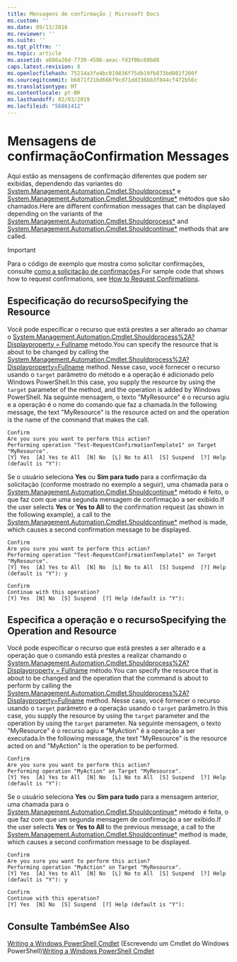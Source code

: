 ```yaml
---
title: Mensagens de confirmação | Microsoft Docs
ms.custom: ''
ms.date: 09/13/2016
ms.reviewer: ''
ms.suite: ''
ms.tgt_pltfrm: ''
ms.topic: article
ms.assetid: a886a26d-7730-4586-aeac-fd3f0bc60b88
caps.latest.revision: 8
ms.openlocfilehash: 75214a3fe4bc019836f75db19fb873bd081f200f
ms.sourcegitcommit: b6871f21bd666f9cd71dd336bb3f844cf472b56c
ms.translationtype: MT
ms.contentlocale: pt-BR
ms.lasthandoff: 02/03/2019
ms.locfileid: "56861412"
---
```

# <a name="confirmation-messages"></a><span data-ttu-id="f5570-102">Mensagens de confirmação</span><span class="sxs-lookup"><span data-stu-id="f5570-102">Confirmation Messages</span></span>

<span data-ttu-id="f5570-103">Aqui estão as mensagens de confirmação diferentes que podem ser exibidas, dependendo das variantes do [System.Management.Automation.Cmdlet.Shouldprocess\*](/dotnet/api/System.Management.Automation.Cmdlet.ShouldProcess) e [ System.Management.Automation.Cmdlet.Shouldcontinue\*](/dotnet/api/System.Management.Automation.Cmdlet.ShouldContinue) métodos que são chamados.</span><span class="sxs-lookup"><span data-stu-id="f5570-103">Here are different confirmation messages that can be displayed depending on the variants of the [System.Management.Automation.Cmdlet.Shouldprocess\*](/dotnet/api/System.Management.Automation.Cmdlet.ShouldProcess) and [System.Management.Automation.Cmdlet.Shouldcontinue\*](/dotnet/api/System.Management.Automation.Cmdlet.ShouldContinue) methods that are called.</span></span>

> [!IMPORTANT]
> <span data-ttu-id="f5570-104">Para o código de exemplo que mostra como solicitar confirmações, consulte [como a solicitação de confirmações](./how-to-request-confirmations.md).</span><span class="sxs-lookup"><span data-stu-id="f5570-104">For sample code that shows how to request confirmations, see [How to Request Confirmations](./how-to-request-confirmations.md).</span></span>

## <a name="specifying-the-resource"></a><span data-ttu-id="f5570-105">Especificação do recurso</span><span class="sxs-lookup"><span data-stu-id="f5570-105">Specifying the Resource</span></span>

<span data-ttu-id="f5570-106">Você pode especificar o recurso que está prestes a ser alterado ao chamar o [System.Management.Automation.Cmdlet.Shouldprocess%2A? Displayproperty = Fullname](/dotnet/api/System.Management.Automation.Cmdlet.ShouldProcess?view=powershellsdk-1.1.0) método.</span><span class="sxs-lookup"><span data-stu-id="f5570-106">You can specify the resource that is about to be changed by calling the [System.Management.Automation.Cmdlet.Shouldprocess%2A?Displayproperty=Fullname](/dotnet/api/System.Management.Automation.Cmdlet.ShouldProcess?view=powershellsdk-1.1.0) method.</span></span> <span data-ttu-id="f5570-107">Nesse caso, você fornecer o recurso usando o `target` parâmetro do método e a operação é adicionado pelo Windows PowerShell.</span><span class="sxs-lookup"><span data-stu-id="f5570-107">In this case, you supply the resource by using the `target` parameter of the method, and the operation is added by Windows PowerShell.</span></span> <span data-ttu-id="f5570-108">Na seguinte mensagem, o texto "MyResource" é o recurso agiu e a operação é o nome do comando que faz a chamada.</span><span class="sxs-lookup"><span data-stu-id="f5570-108">In the following message, the text "MyResource" is the resource acted on and the operation is the name of the command that makes the call.</span></span>

```output
Confirm
Are you sure you want to perform this action?
Performing operation "Test-RequestConfirmationTemplate1" on Target "MyResource".
[Y] Yes  [A] Yes to All  [N] No  [L] No to All  [S] Suspend  [?] Help (default is "Y"):
```

<span data-ttu-id="f5570-109">Se o usuário seleciona **Yes** ou **Sim para tudo** para a confirmação da solicitação (conforme mostrado no exemplo a seguir), uma chamada para o [System.Management.Automation.Cmdlet.Shouldcontinue\*](/dotnet/api/System.Management.Automation.Cmdlet.ShouldContinue) método é feito, o que faz com que uma segunda mensagem de confirmação a ser exibido.</span><span class="sxs-lookup"><span data-stu-id="f5570-109">If the user selects **Yes** or **Yes to All** to the confirmation request (as shown in the following example), a call to the [System.Management.Automation.Cmdlet.Shouldcontinue\*](/dotnet/api/System.Management.Automation.Cmdlet.ShouldContinue) method is made, which causes a second confirmation message to be displayed.</span></span>

```output
Confirm
Are you sure you want to perform this action?
Performing operation "Test-RequestConfirmationTemplate1" on Target "MyResource".
[Y] Yes  [A] Yes to All  [N] No  [L] No to All  [S] Suspend  [?] Help (default is "Y"): y

Confirm
Continue with this operation?
[Y] Yes  [N] No  [S] Suspend  [?] Help (default is "Y"):
```

## <a name="specifying-the-operation-and-resource"></a><span data-ttu-id="f5570-110">Especifica a operação e o recurso</span><span class="sxs-lookup"><span data-stu-id="f5570-110">Specifying the Operation and Resource</span></span>

<span data-ttu-id="f5570-111">Você pode especificar o recurso que está prestes a ser alterado e a operação que o comando está prestes a realizar chamando o [System.Management.Automation.Cmdlet.Shouldprocess%2A? Displayproperty = Fullname](/dotnet/api/System.Management.Automation.Cmdlet.ShouldProcess?view=powershellsdk-1.1.0) método.</span><span class="sxs-lookup"><span data-stu-id="f5570-111">You can specify the resource that is about to be changed and the operation that the command is about to perform by calling the [System.Management.Automation.Cmdlet.Shouldprocess%2A?Displayproperty=Fullname](/dotnet/api/System.Management.Automation.Cmdlet.ShouldProcess?view=powershellsdk-1.1.0) method.</span></span> <span data-ttu-id="f5570-112">Nesse caso, você fornecer o recurso usando o `target` parâmetro e a operação usando o `target` parâmetro.</span><span class="sxs-lookup"><span data-stu-id="f5570-112">In this case, you supply the resource by using the `target` parameter and the operation by using the `target` parameter.</span></span> <span data-ttu-id="f5570-113">Na seguinte mensagem, o texto "MyResource" é o recurso agiu e "MyAction" é a operação a ser executada.</span><span class="sxs-lookup"><span data-stu-id="f5570-113">In the following message, the text "MyResource" is the resource acted on and "MyAction" is the operation to be performed.</span></span>

```output
Confirm
Are you sure you want to perform this action?
Performing operation "MyAction" on Target "MyResource".
[Y] Yes  [A] Yes to All  [N] No  [L] No to All  [S] Suspend  [?] Help (default is "Y"):
```

<span data-ttu-id="f5570-114">Se o usuário seleciona **Yes** ou **Sim para tudo** para a mensagem anterior, uma chamada para o [System.Management.Automation.Cmdlet.Shouldcontinue\*](/dotnet/api/System.Management.Automation.Cmdlet.ShouldContinue) método é feita, o que faz com que um segunda mensagem de confirmação a ser exibido.</span><span class="sxs-lookup"><span data-stu-id="f5570-114">If the user selects **Yes** or **Yes to All** to the previous message, a call to the [System.Management.Automation.Cmdlet.Shouldcontinue\*](/dotnet/api/System.Management.Automation.Cmdlet.ShouldContinue) method is made, which causes a second confirmation message to be displayed.</span></span>

```output
Confirm
Are you sure you want to perform this action?
Performing operation "MyAction" on Target "MyResource".
[Y] Yes  [A] Yes to All  [N] No  [L] No to All  [S] Suspend  [?] Help (default is "Y"): y

Confirm
Continue with this operation?
[Y] Yes  [N] No  [S] Suspend  [?] Help (default is "Y"):
```

## <a name="see-also"></a><span data-ttu-id="f5570-115">Consulte Também</span><span class="sxs-lookup"><span data-stu-id="f5570-115">See Also</span></span>

<span data-ttu-id="f5570-116">[Writing a Windows PowerShell Cmdlet](./writing-a-windows-powershell-cmdlet.md) (Escrevendo um Cmdlet do Windows PowerShell)</span><span class="sxs-lookup"><span data-stu-id="f5570-116">[Writing a Windows PowerShell Cmdlet](./writing-a-windows-powershell-cmdlet.md)</span></span>
